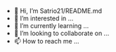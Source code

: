 - 👋 Hi, I’m Satrio21/README.md
- 👀 I’m interested in ...
- 🌱 I’m currently learning ...
- 💞️ I’m looking to collaborate on ...
- 📫 How to reach me ...

<!---
Satrio21/curig is a ✨ special ✨ repository because its `README.md` (this file) appears on your GitHub profile.
You can click the Preview link to take a look at your changes.
--->
